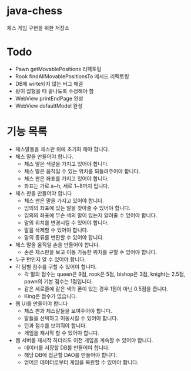# java-chess
체스 게임 구현을 위한 저장소

# Todo
   * Pawn getMovablePositions 리펙토링
   * Rook findAllMovablePositionsTo 메서드 리펙토링
   * DB에 wirte되지 않는 버그 해결
   * 왕이 잡혔을 때 끝나도록 수정해야 함
   * WebView printEndPage 완성
   * WebView defaultModel 완성


# 기능 목록
   * 체스말들을 체스판 위에 초기화 해야 합니다.
   * 체스 말을 만들어야 합니다.
     - 체스 말은 색깔을 가지고 있어야 합니다.
     - 체스 말은 움직일 수 있는 위치를 되돌려주어야 합니다.
     - 체스 판은 좌표를 가지고 있어야 합니다.
     - 좌표는 가로 a~h, 세로 1~8까지 입니다.
   * 체스 판을 만들어야 합니다
     - 체스 판은 말을 가지고 있어야 합니다.
     - 임의의 좌표에 있는 말을 찾아줄 수 있어야 합니다.
     - 임의의 좌표에 무슨 색의 말이 있는지 알려줄 수 있어야 합니다.
     - 말의 위치를 변경시킬 수 있어야 합니다.
     - 말을 삭제할 수 있어야 합니다.
     - 말의 종류를 변환할 수 있어야 합니다.
   * 체스 말을 움직일 손을 만들어야 합니다.
     - 손은 체스판을 보고 이동 가능한 위치를 구할 수 있어야 합니다.
   * 누구 턴인지 알 수 있어야 합니다.
   * 각 팀별 점수를 구할 수 있어야 합니다.
     - 각 말의 점수는 queen은 9점, rook은 5점, bishop은 3점, knight는 2.5점, pawn의 기본 점수는 1점입니다.
     - 같은 세로줄에 같은 색의 폰이 있는 경우 1점이 아닌 0.5점을 줍니다.
     - King은 점수가 없습니다.
   * 웹 UI를 만들어야 합니다
     - 체스 판과 체스말들을 보여주어야 합니다.
     - 말들을 선택하고 이동시킬 수 있어야 합니다.
     - 턴과 점수를 보여줘야 합니다.
     - 게임을 재시작 할 수 있어야 합니다.
   * 웹 서버를 재시작 하더라도 이전 게임을 계속할 수 있어야 합니다.
     - 데이터를 저장할 DB를 만들어야 합니다.
     - 해당 DB에 접근할 DAO를 만들어야 합니다.
     - 얻어온 데이터로부터 게임을 복원할 수 있어야 합니다.